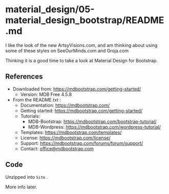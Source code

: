 
# material_design/05-material_design_bootstrap/README.md

I like the look of the new ArtsyVisions.com, and am thinking about using some of these styles on SeeOurMinds.com and Groja.com

Thinking it is a good time to take a look at Material Design for Bootstrap.

## References

- Downloaded from: https://mdbootstrap.com/getting-started/
  - Version: MDB Free 4.5.8
- From the README.txt :
  - Documentation: https://mdbootstrap.com/
  - Getting started: https://mdbootstrap.com/getting-started/
  - Tutorials:
    - MDB-Bootstrap: https://mdbootstrap.com/bootstrap-tutorial/
    - MDB-Wordpress: https://mdbootstrap.com/wordpress-tutorial/
  - Templates: https://mdbootstrap.com/templates/
  - License: https://mdbootstrap.com/license/
  - Support: https://mdbootstrap.com/forums/forum/support/
  - Contact: office@mdbootstrap.com

## Code

Unzipped into `Site` .

More info later.

